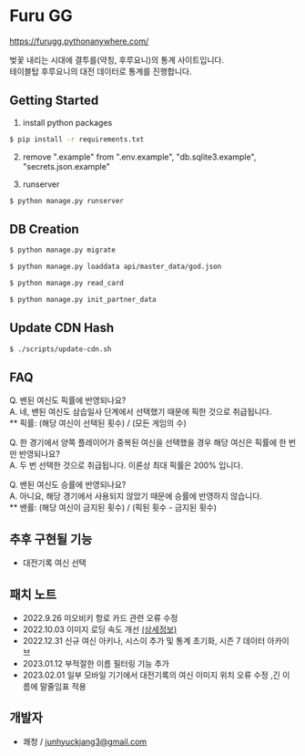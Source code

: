 # Furu GG
https://furugg.pythonanywhere.com/  

벚꽃 내리는 시대에 결투를(약칭, 후루요니)의 통계 사이트입니다.  
테이블탑 후루요니의 대전 데이터로 통계를 진행합니다.  

## Getting Started
1. install python packages
```sh
$ pip install -r requirements.txt
```
2. remove ".example" from ".env.example", "db.sqlite3.example", "secrets.json.example"


3. runserver
```sh
$ python manage.py runserver
```

## DB Creation
```sh
$ python manage.py migrate

$ python manage.py loaddata api/master_data/god.json

$ python manage.py read_card

$ python manage.py init_partner_data
```

## Update CDN Hash
```sh
$ ./scripts/update-cdn.sh
```

## FAQ
Q. 밴된 여신도 픽률에 반영되나요?  
A. 네, 밴된 여신도 삼습일사 단계에서 선택했기 때문에 픽한 것으로 취급됩니다.  
** 픽률:  (해당 여신이 선택된 횟수) / (모든 게임의 수)

Q. 한 경기에서 양쪽 플레이어가 중복된 여신을 선택했을 경우 해당 여신은 픽률에 한 번만 반영되나요?  
A. 두 번 선택한 것으로 취급됩니다. 이론상 최대 픽률은 200% 입니다.


Q. 밴된 여신도 승률에 반영되나요?  
A. 아니요, 해당 경기에서 사용되지 않았기 때문에 승률에 반영하지 않습니다.  
** 밴률: (해당 여신이 금지된 횟수) / (픽된 횟수 - 금지된 횟수)

## 추후 구현될 기능
- 대전기록 여신 선택  


## 패치 노트
- 2022.9.26 미오비키 항로 카드 관련 오류 수정
- 2022.10.03 이미지 로딩 속도 개선 [(상세정보)](https://github.com/ClearSky-S/FuruYoniStatistics/pull/1)
- 2022.12.31 신규 여신 아키나, 시스이 추가 및 통계 초기화, 시즌 7 데이터 아카이브
- 2023.01.12 부적절한 이름 필터링 기능 추가
- 2023.02.01 일부 모바일 기기에서 대전기록의 여신 이미지 위치 오류 수정 ,긴 이름에 말줄임표 적용

## 개발자
- 쾌청 / junhyuckjang3@gmail.com

